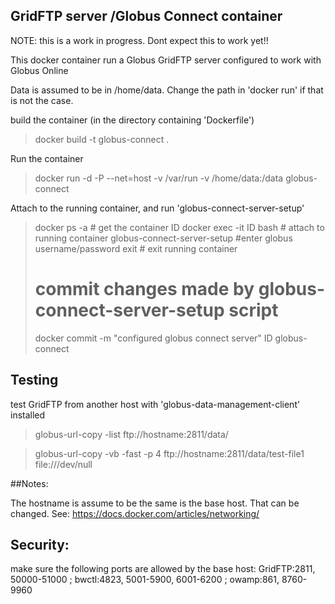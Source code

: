 ## GridFTP server /Globus Connect container

NOTE: this is a work in progress. Dont expect this to work yet!!

This docker container run a Globus GridFTP server configured to work with Globus Online

Data is assumed to be in /home/data. Change the path in 'docker run' if that is not the case.

build the container (in the directory containing 'Dockerfile')
>docker build -t globus-connect .

Run the container
>docker run -d -P --net=host -v /var/run -v /home/data:/data globus-connect

Attach to the running container, and run 'globus-connect-server-setup'
>docker ps -a # get the container ID
>docker exec -it ID bash # attach to running container
>globus-connect-server-setup   #enter globus username/password
>exit  # exit running container
># commit changes made by globus-connect-server-setup script
>docker commit -m "configured globus connect server" ID globus-connect  




## Testing
test GridFTP from another host with 'globus-data-management-client' installed
>globus-url-copy -list ftp://hostname:2811/data/

>globus-url-copy -vb -fast -p 4 ftp://hostname:2811/data/test-file1 file:///dev/null

##Notes:

The hostname is assume to be the same is the base host. That can be changed.
See: https://docs.docker.com/articles/networking/

## Security:
make sure the following ports are allowed by the base host:
GridFTP:2811, 50000-51000  ; bwctl:4823, 5001-5900, 6001-6200 ; owamp:861, 8760-9960


